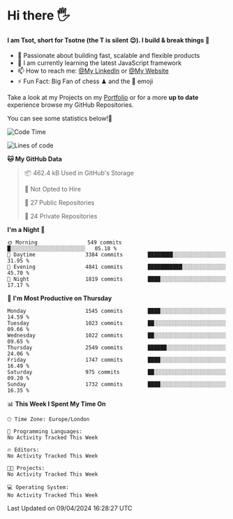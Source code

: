 # Hi there :raised_hand_with_fingers_splayed:
#### I am Tsot, short for Tsotne (the T is silent :wink:). I build & break things :space_invader:
- :telescope: Passionate about building fast, scalable and flexible products
- :seedling: I am currently learning the latest JavaScript framework 
- :mailbox: How to reach me: [@My LinkedIn](https://www.linkedin.com/in/tsotne-gvadzabia/) or [@My Website](https://tsotne.co.uk/contact)
- :zap: Fun Fact: Big Fan of chess ♟ and the 👾 emoji

Take a look at my Projects on my [Portfolio](https://tsotne.co.uk/) or for a more **up to date** experience browse my GitHub Repositories.

You can see some statistics below!:space_invader:
<!--START_SECTION:waka-->
![Code Time](http://img.shields.io/badge/Code%20Time-761%20hrs%202%20mins-blue)

![Lines of code](https://img.shields.io/badge/From%20Hello%20World%20I%27ve%20Written-5.2%20million%20lines%20of%20code-blue)

**🐱 My GitHub Data** 

> 📦 462.4 kB Used in GitHub's Storage 
 > 
> 🚫 Not Opted to Hire
 > 
> 📜 27 Public Repositories 
 > 
> 🔑 24 Private Repositories 
 > 
**I'm a Night 🦉** 

```text
🌞 Morning                549 commits         █░░░░░░░░░░░░░░░░░░░░░░░░   05.18 % 
🌆 Daytime                3384 commits        ████████░░░░░░░░░░░░░░░░░   31.95 % 
🌃 Evening                4841 commits        ███████████░░░░░░░░░░░░░░   45.70 % 
🌙 Night                  1819 commits        ████░░░░░░░░░░░░░░░░░░░░░   17.17 % 
```
📅 **I'm Most Productive on Thursday** 

```text
Monday                   1545 commits        ████░░░░░░░░░░░░░░░░░░░░░   14.59 % 
Tuesday                  1023 commits        ██░░░░░░░░░░░░░░░░░░░░░░░   09.66 % 
Wednesday                1022 commits        ██░░░░░░░░░░░░░░░░░░░░░░░   09.65 % 
Thursday                 2549 commits        ██████░░░░░░░░░░░░░░░░░░░   24.06 % 
Friday                   1747 commits        ████░░░░░░░░░░░░░░░░░░░░░   16.49 % 
Saturday                 975 commits         ██░░░░░░░░░░░░░░░░░░░░░░░   09.20 % 
Sunday                   1732 commits        ████░░░░░░░░░░░░░░░░░░░░░   16.35 % 
```


📊 **This Week I Spent My Time On** 

```text
🕑︎ Time Zone: Europe/London

💬 Programming Languages: 
No Activity Tracked This Week

🔥 Editors: 
No Activity Tracked This Week

🐱‍💻 Projects: 
No Activity Tracked This Week

💻 Operating System: 
No Activity Tracked This Week
```


 Last Updated on 09/04/2024 16:28:27 UTC
<!--END_SECTION:waka-->
